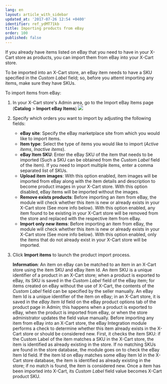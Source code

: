 ```yaml
---
lang: en
layout: article_with_sidebar
updated_at: '2017-07-26 12:54 +0400'
identifier: ref_ydMT71kb
title: Importing products from eBay
order: 100
published: false
---
```

If you already have items listed on eBay that you need to have in your X-Cart store as products, you can import them from eBay into your X-Cart store.

To be imported into an X-Cart store, an eBay item needs to have a SKU specified in the _Custom Label_ field; so, before you attemt importing any items, make sure they have SKUs. 

To import items from eBay:

1.  In your X-Cart store's Admin area, go to the Import eBay Items page (**Catalog** > **Import eBay Items**)
    ![]({{site.baseurl}}/attachments/9306779/9439199.png)

2.  Specify which orders you want to import by adjusting the following fields:

    * **eBay site**: Specify the eBay marketplace site from which you would like to import items.
    * **Item type**: Select the type of items you would like to import (_Active items_, _Inactive items_).
    * **eBay Item SKU**: Enter the eBay SKU of the item that needs to be imported (Such a SKU can be obtained from the _Custom Label_ field of the item). If you need to import multiple items, enter a comma separated list of SKUs.
    * **Upload item images**: With this option enabled, item images will be imported from eBay along with the item details and description to become product images in your X-Cart store. With this option disabled, eBay items will be imported without the images.
    * **Remove exists products**: Before importing an item from eBay, the module will check whether this item is new or already exists in your X-Cart store (See more info below). With this option enabled, any item found to be existing in your X-Cart store will be removed from the store and replaced with the respective item from eBay. 
    * **Import only new items**: Before importing an item from eBay, the module will check whether this item is new or already exists in your X-Cart store  (See more info below). With this option enabled, only the items that do not already exist in your X-Cart store will be imported.

3. Click **Import items** to launch the product import process.    

    
    **Information**: An item on eBay can be matched to an item in an X-Cart store using the item SKU and eBay Item Id. 
    An item SKU is a unique identifier of a product in an X-Cart store; when a product is exported to eBay, its SKU is saved in the _Custom Label_ field of the eBay item; for items created on eBay without the use of X-Cart, the contents of the _Custom Label_ field can be specified by the seller manually. 
    An eBay Item Id is a unique identifier of the item on eBay; in an X-Cart store, it is saved in the _eBay Item Id_ field on the eBay product options tab of the product page in Admin; this happens when a product is exported to eBay, when the product is imported from eBay, or when the store administrator updates the field value manually.
    Before importing any item from eBay into an X-Cart store, the eBay Integration module performs a check to determine whether this item already exists in the X-Cart store or should be considered new. First, it checks the item SKU: if the Custom Label of the item matches a SKU in the X-Cart store, the item is identified as already existing in the store. If no matching SKUs are found in the store database, the module goes on to check the eBay Item Id field. If the item Id on eBay matches some eBay Item Id in the X-Cart store database, the item is identified as already existing in the store; if no match is found, the item is considered new. Once a item has been imported into X-Cart, its _Custom Label_ field value becomes X-Cart product SKU.
    
